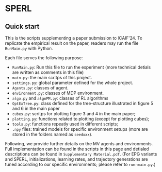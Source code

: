 # SPERL

## Quick start
This is the scripts supplementing a paper submission to ICAIF'24. To replicate the empirical result on the paper, readers may run the file `RunMain.py` with Python. 

Each file serves the following purpose:
- `RunMain.py`: Run this file to run the experiment (more technical detials are written as comments in this file)
- `main.py`: the main scritps of this project.
- `settings.py`: global parameter defined for the whole project.
- `Agents.py`: classes of agent.
- `environment.py`: classes of MDP environment.
- `algo.py` and `algoPM.py`: classes of RL algorithms 
- `OptExTree.py`: class defined for the tree-structure illustrated in figure 5 and 6 in the main paper 
- `cubes.py`: scritps for plotting figure 3 and 4 in the main paper;
- `plotting.py`: functions related to plotting (except for plotting cubes);
- `tools.py`: functions repeatly used in different scripts;
- `.npy` files: trained models for specific environment setups (more are stored in the folders named as `seedxxx`).

Following, we provide further details on the MV agents and environments. Full implementation can be found in the scripts in this page and detialed descriptions can be found in `Supplementary Material.pdf`. (For EPG variants and SPERL, initializations, learning rates, and trajectory generations are tuned according to our specific environments; please refer to `run-main.py`.)

